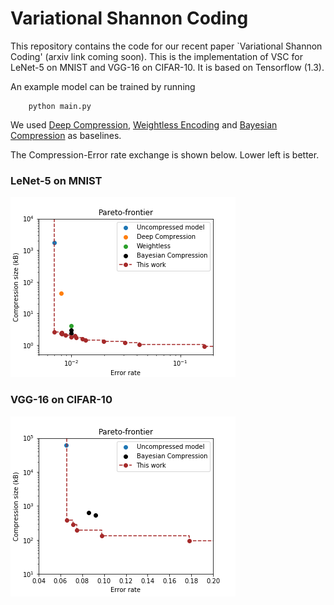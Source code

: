# Variational Shannon Coding
This repository contains the code for our recent paper `Variational Shannon Coding' (arxiv link coming soon). This is the implementation of VSC for LeNet-5 on MNIST and VGG-16 on CIFAR-10. It is based on Tensorflow (1.3). 

An example model can be trained by running

		python main.py

We used [Deep Compression](https://arxiv.org/abs/1510.00149), [Weightless Encoding](https://arxiv.org/abs/1711.04686) and [Bayesian Compression](https://arxiv.org/abs/1705.08665) as baselines.

The Compression-Error rate exchange is shown below. Lower left is better.

### LeNet-5 on MNIST

![LENET5 on MNIST](figures/mnist_comp.png)

### VGG-16 on CIFAR-10

![VGG16 on CIFAR10](figures/cifar_comp.png)

